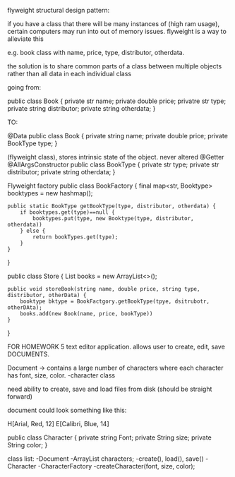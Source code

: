 flyweight structural design pattern:

if you have a class that there will be many instances of (high ram usage), certain computers may run into out of memory issues. flyweight is a way to alleviate this

e.g. book class with name, price, type, distributor, otherdata. 

the solution is to share common parts of a class between multiple objects rather than all data in each individual class

going from:

public class Book {
    private str name;
    private double price;
    privatre str type;
    private string distributor;
    private string otherdata;
}

TO:

@Data
public class Book {
    private string name;
    private double price;
    private BookType type;
}

(flyweight class), stores intrinsic state of the object. never altered
@Getter
@AllArgsConstructor
public class BookType {
    private str type;
    private str distributor;
    private string otherdata;
}

Flyweight factory
public class BookFactory {
    final map<str, Booktype> booktypes = new hashmap();

    public static BookType getBookType(type, distributor, otherdata) {
        if booktypes.get(type)==null {
            booktypes.put(type, new Booktype(type, distributor, otherdata))
        } else {
            return bookTypes.get(type);
        }
    }
}

public class Store {
    List<book> books = new ArrayList<>();

    public void storeBook(string name, double price, string type, distributor, otherData) {
        booktype bktype = BookFactgory.getBookType(tpye, dsitrubotr, otherDAta);
        books.add(new Book(name, price, bookType))
    }
}

FOR HOMEWORK 5
text editor application. allows user to create, edit, save DOCUMENTS.

Document -> contains a large number of characters where each character has font, size, color.
    -character class


need ability to create, save and load files from disk (should be straight forward)

document could look something like this:



H[Arial, Red, 12] E[Calibri, Blue, 14]





public class Character {
    private string Font;
    private String size;
    private String color;
}

class list:
    -Document
        -ArrayList<Character> characters;
        -create(), load(), save()
    -Character
    -CharacterFactory
        -createCharacter(font, size, color);
